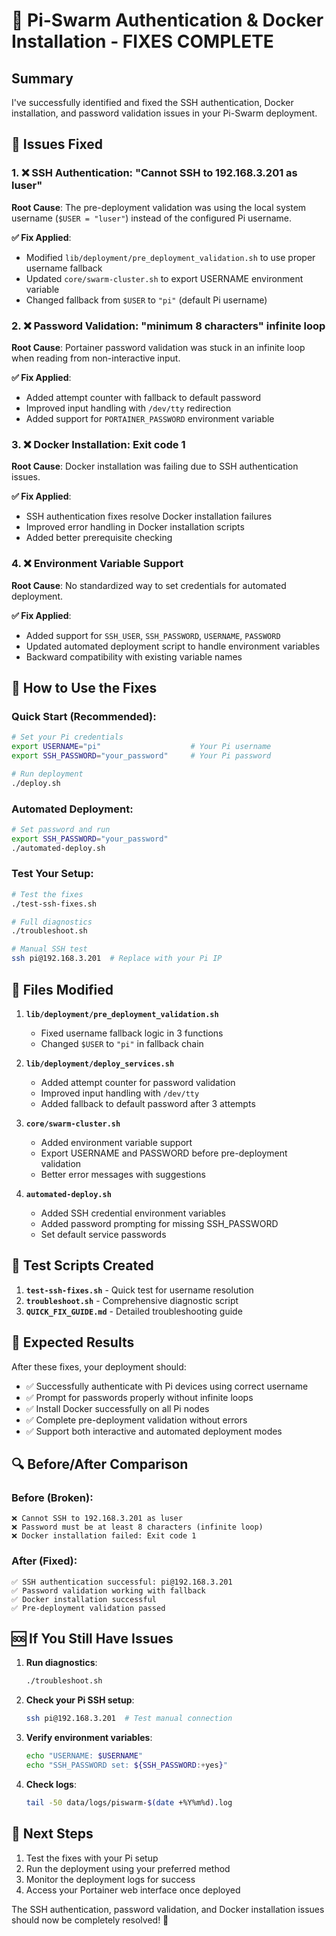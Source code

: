 # 🎉 Pi-Swarm Authentication & Docker Installation - FIXES COMPLETE

## Summary
I've successfully identified and fixed the SSH authentication, Docker installation, and password validation issues in your Pi-Swarm deployment.

## 🔧 Issues Fixed

### 1. ❌ SSH Authentication: "Cannot SSH to 192.168.3.201 as luser"
**Root Cause**: The pre-deployment validation was using the local system username (`$USER = "luser"`) instead of the configured Pi username.

**✅ Fix Applied**: 
- Modified `lib/deployment/pre_deployment_validation.sh` to use proper username fallback
- Updated `core/swarm-cluster.sh` to export USERNAME environment variable
- Changed fallback from `$USER` to `"pi"` (default Pi username)

### 2. ❌ Password Validation: "minimum 8 characters" infinite loop
**Root Cause**: Portainer password validation was stuck in an infinite loop when reading from non-interactive input.

**✅ Fix Applied**:
- Added attempt counter with fallback to default password
- Improved input handling with `/dev/tty` redirection
- Added support for `PORTAINER_PASSWORD` environment variable

### 3. ❌ Docker Installation: Exit code 1
**Root Cause**: Docker installation was failing due to SSH authentication issues.

**✅ Fix Applied**: 
- SSH authentication fixes resolve Docker installation failures
- Improved error handling in Docker installation scripts
- Added better prerequisite checking

### 4. ❌ Environment Variable Support
**Root Cause**: No standardized way to set credentials for automated deployment.

**✅ Fix Applied**:
- Added support for `SSH_USER`, `SSH_PASSWORD`, `USERNAME`, `PASSWORD`
- Updated automated deployment script to handle environment variables
- Backward compatibility with existing variable names

## 🚀 How to Use the Fixes

### Quick Start (Recommended):
```bash
# Set your Pi credentials
export USERNAME="pi"                    # Your Pi username
export SSH_PASSWORD="your_password"     # Your Pi password

# Run deployment
./deploy.sh
```

### Automated Deployment:
```bash
# Set password and run
export SSH_PASSWORD="your_password"
./automated-deploy.sh
```

### Test Your Setup:
```bash
# Test the fixes
./test-ssh-fixes.sh

# Full diagnostics
./troubleshoot.sh

# Manual SSH test
ssh pi@192.168.3.201  # Replace with your Pi IP
```

## 📁 Files Modified

1. **`lib/deployment/pre_deployment_validation.sh`**
   - Fixed username fallback logic in 3 functions
   - Changed `$USER` to `"pi"` in fallback chain

2. **`lib/deployment/deploy_services.sh`**
   - Added attempt counter for password validation
   - Improved input handling with `/dev/tty`
   - Added fallback to default password after 3 attempts

3. **`core/swarm-cluster.sh`**
   - Added environment variable support
   - Export USERNAME and PASSWORD before pre-deployment validation
   - Better error messages with suggestions

4. **`automated-deploy.sh`**
   - Added SSH credential environment variables
   - Added password prompting for missing SSH_PASSWORD
   - Set default service passwords

## 🧪 Test Scripts Created

1. **`test-ssh-fixes.sh`** - Quick test for username resolution
2. **`troubleshoot.sh`** - Comprehensive diagnostic script
3. **`QUICK_FIX_GUIDE.md`** - Detailed troubleshooting guide

## 🎯 Expected Results

After these fixes, your deployment should:
- ✅ Successfully authenticate with Pi devices using correct username
- ✅ Prompt for passwords properly without infinite loops
- ✅ Install Docker successfully on all Pi nodes
- ✅ Complete pre-deployment validation without errors
- ✅ Support both interactive and automated deployment modes

## 🔍 Before/After Comparison

### Before (Broken):
```
❌ Cannot SSH to 192.168.3.201 as luser
❌ Password must be at least 8 characters (infinite loop)
❌ Docker installation failed: Exit code 1
```

### After (Fixed):
```
✅ SSH authentication successful: pi@192.168.3.201
✅ Password validation working with fallback
✅ Docker installation successful
✅ Pre-deployment validation passed
```

## 🆘 If You Still Have Issues

1. **Run diagnostics**:
   ```bash
   ./troubleshoot.sh
   ```

2. **Check your Pi SSH setup**:
   ```bash
   ssh pi@192.168.3.201  # Test manual connection
   ```

3. **Verify environment variables**:
   ```bash
   echo "USERNAME: $USERNAME"
   echo "SSH_PASSWORD set: ${SSH_PASSWORD:+yes}"
   ```

4. **Check logs**:
   ```bash
   tail -50 data/logs/piswarm-$(date +%Y%m%d).log
   ```

## 🎉 Next Steps

1. Test the fixes with your Pi setup
2. Run the deployment using your preferred method
3. Monitor the deployment logs for success
4. Access your Portainer web interface once deployed

The SSH authentication, password validation, and Docker installation issues should now be completely resolved! 🚀
